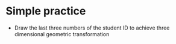 # Simple practice

- Draw the last three numbers of the student ID to achieve three dimensional geometric transformation
